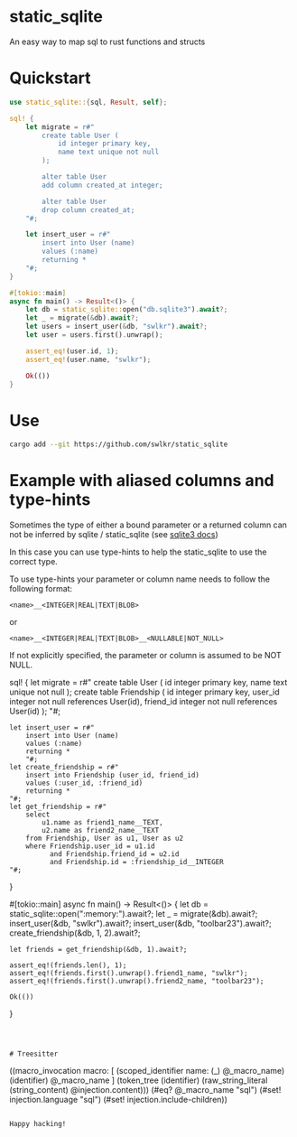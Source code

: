 # static_sqlite

An easy way to map sql to rust functions and structs

# Quickstart

```rust
use static_sqlite::{sql, Result, self};

sql! {
    let migrate = r#"
        create table User (
            id integer primary key,
            name text unique not null
        );

        alter table User
        add column created_at integer;

        alter table User
        drop column created_at;
    "#;

    let insert_user = r#"
        insert into User (name)
        values (:name)
        returning *
    "#;
}

#[tokio::main]
async fn main() -> Result<()> {
    let db = static_sqlite::open("db.sqlite3").await?;
    let _ = migrate(&db).await?;
    let users = insert_user(&db, "swlkr").await?;
    let user = users.first().unwrap();

    assert_eq!(user.id, 1);
    assert_eq!(user.name, "swlkr");

    Ok(())
}
```

# Use

```sh
cargo add --git https://github.com/swlkr/static_sqlite
```


# Example with aliased columns and type-hints

Sometimes the type of either a bound parameter or a returned column can not be inferred by
sqlite / static_sqlite (see [sqlite3 docs](https://www.sqlite.org/c3ref/column_decltype.html))

In this case you can use type-hints to help the static_sqlite to use the correct type.

To use type-hints your parameter or column name needs to follow the following format:

```
<name>__<INTEGER|REAL|TEXT|BLOB>
```

or

```
<name>__<INTEGER|REAL|TEXT|BLOB>__<NULLABLE|NOT_NULL>
```

If not explicitly specified, the parameter or column is assumed to be NOT NULL.

sql! {
     let migrate = r#"
        create table User (
            id integer primary key,
            name text unique not null
        );
        create table Friendship (
            id integer primary key,
            user_id integer not null references User(id),
            friend_id integer not null references User(id)
            );
    "#;

    let insert_user = r#"
        insert into User (name)
        values (:name)
        returning *
        "#;
    let create_friendship = r#"
        insert into Friendship (user_id, friend_id)
        values (:user_id, :friend_id)
        returning *
    "#;
    let get_friendship = r#"
        select
            u1.name as friend1_name__TEXT,
            u2.name as friend2_name__TEXT
        from Friendship, User as u1, User as u2
        where Friendship.user_id = u1.id
              and Friendship.friend_id = u2.id
              and Friendship.id = :friendship_id__INTEGER
    "#;
}


#[tokio::main]
async fn main() -> Result<()> {
    let db = static_sqlite::open(":memory:").await?;
    let _ = migrate(&db).await?;
    insert_user(&db, "swlkr").await?;
    insert_user(&db, "toolbar23").await?;
    create_friendship(&db, 1, 2).await?;

    let friends = get_friendship(&db, 1).await?;

    assert_eq!(friends.len(), 1);
    assert_eq!(friends.first().unwrap().friend1_name, "swlkr");
    assert_eq!(friends.first().unwrap().friend2_name, "toolbar23");

    Ok(())
}
```



# Treesitter

```
((macro_invocation
   macro:
     [
       (scoped_identifier
         name: (_) @_macro_name)
       (identifier) @_macro_name
     ]
   (token_tree
     (identifier)
     (raw_string_literal
       (string_content) @injection.content)))
 (#eq? @_macro_name "sql")
 (#set! injection.language "sql")
 (#set! injection.include-children))
```

Happy hacking!

